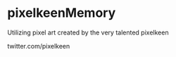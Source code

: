 # pixelkeenMemory
Utilizing pixel art created by the very talented pixelkeen

twitter.com/pixelkeen




